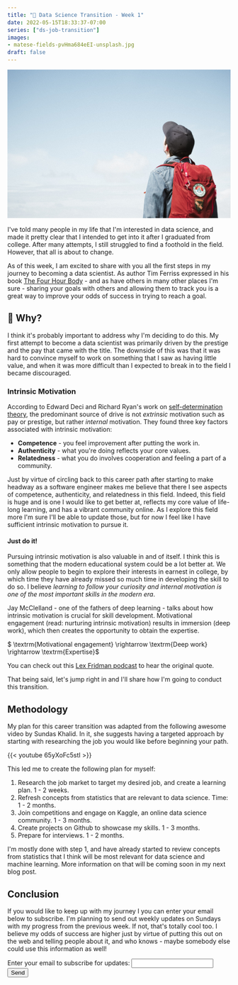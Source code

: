 ```yaml
---
title: "🎉 Data Science Transition - Week 1"
date: 2022-05-15T18:33:37-07:00
series: ["ds-job-transition"]
images: 
- matese-fields-pvHma684eEI-unsplash.jpg
draft: false
---
```

!["Anticipating the journey"](matese-fields-pvHma684eEI-unsplash.jpg)

I've told many people in my life that I'm interested in data science, and made it pretty clear that I intended to get into it after I graduated from college. After many attempts, I still struggled to find a foothold in the field. However, that all is about to change.

As of this week, I am excited to share with you all the first steps in my journey to becoming a data scientist. As author Tim Ferriss expressed in his book [The Four Hour Body](https://www.amazon.com/4-Hour-Body-Uncommon-Incredible-Superhuman/dp/0307704610) - and as have others in many other places I'm sure - sharing your goals with others and allowing them to track you is a great way to improve your odds of success in trying to reach a goal.

## 🤔 Why?

I think it's probably important to address why I'm deciding to do this. My first attempt to become a data scientist was primarily driven by the prestige and the pay that came with the title. The downside of this was that it was hard to convince myself to work on something that I saw as having little value, and when it was more difficult than I expected to break in to the field I became discouraged.

### Intrinsic Motivation

According to Edward Deci and Richard Ryan's work on [self-determination theory](https://en.wikipedia.org/wiki/Self-determination_theory), the predominant source of drive is not *extrinsic* motivation such as pay or prestige, but rather *internal* motivation. They found three key factors associated with intrinsic motivation:

- **Competence** - you feel improvement after putting the work in.
- **Authenticity** - what you're doing reflects your core values.
- **Relatedness** - what you do involves cooperation and feeling a part of a community.

Just by virtue of circling back to this career path after starting to make headway as a software engineer makes me believe that there I see aspects of competence, authenticity, and relatedness in this field. Indeed, this field is huge and is one I would like to get better at, reflects my core value of life-long learning, and has a vibrant community online. As I explore this field more I'm sure I'll be able to update those, but for now I feel like I have sufficient intrinsic motivation to pursue it.

#### Just do it!

Pursuing intrinsic motivation is also valuable in and of itself. I think this is something that the modern educational system could be a lot better at. We only allow people to begin to explore their interests in earnest in college, by which time they have already missed so much time in developing the skill to do so. I believe *learning to follow your curiosity and internal motivation is one of the most important skills in the modern era*.

Jay McClelland - one of the fathers of deep learning - talks about how intrinsic motivation is crucial for skill development. Motivational engagement (read: nurturing intrinsic motivation) results in immersion (deep work), which then creates the opportunity to obtain the expertise.

$ \textrm{Motivational engagement} \rightarrow \textrm{Deep work} \rightarrow \textrm{Expertise}$

You can check out this [Lex Fridman podcast](https://overcast.fm/+eZyDNBwGQ/2:10:53) to hear the original quote.

That being said, let's jump right in and I'll share how I'm going to conduct this transition.

## Methodology

My plan for this career transition was adapted from the following awesome video by Sundas Khalid. In it, she suggests having a targeted approach by starting with researching the job you would like before beginning your path.

{{< youtube 65yXoFc5stI >}}

This led me to create the following plan for myself:

1. Research the job market to target my desired job, and create a learning plan. 1 - 2 weeks.
2. Refresh concepts from statistics that are relevant to data science. Time: 1 - 2 months.
3. Join competitions and engage on Kaggle, an online data science community. 1 - 3 months.
4. Create projects on Github to showcase my skills. 1 - 3 months.
5. Prepare for interviews. 1 - 2 months.

I'm mostly done with step 1, and have already started to review concepts from statistics that I think will be most relevant for data science and machine learning. More information on that will be coming soon in my next blog post.

## Conclusion

If you would like to keep up with my journey I you can enter your email below to subscribe. I'm planning to send out weekly updates on Sundays with my progress from the previous week. If not, that's totally cool too. I believe my odds of success are higher just by virtue of putting this out on the web and telling people about it, and who knows - maybe somebody else could use this information as well!

<form
  action="https://formspree.io/f/xwkadlba"
  method="POST"
>
  <label>
    Enter your email to subscribe for updates:
    <input type="email" name="email">
  </label>
  <!-- your other form fields go here -->
  <button type="submit">Send</button>
</form>
